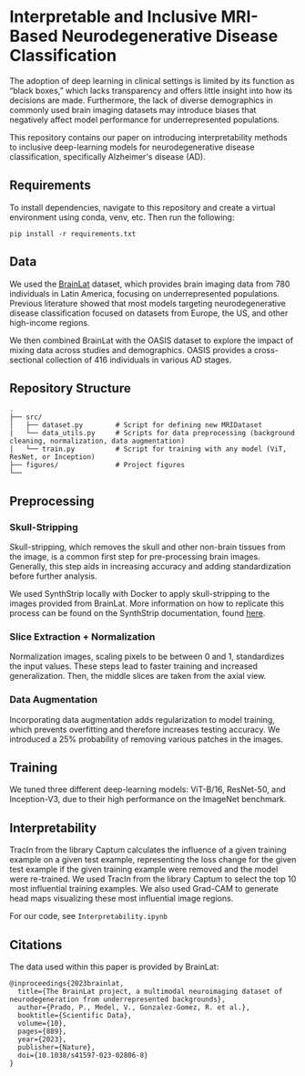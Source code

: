 # Interpretable and Inclusive MRI-Based Neurodegenerative Disease Classification
The adoption of deep learning in clinical settings is limited by its function as “black boxes,” which lacks transparency and offers little insight into
how its decisions are made. Furthermore, the lack of diverse demographics in commonly used brain imaging datasets may introduce biases that negatively
affect model performance for underrepresented populations.

This repository contains our paper on introducing interpretability methods to inclusive deep-learning models for neurodegenerative disease classification,
specifically Alzheimer's disease (AD).

## Requirements

To install dependencies, navigate to this repository and create a virtual environment using conda, venv, etc. Then run the following:

```
pip install -r requirements.txt
```

## Data
We used the [BrainLat](https://www.nature.com/articles/s41597-023-02806-8) dataset, which provides brain imaging data from 780 individuals in Latin America, focusing on underrepresented populations. Previous literature
showed that most models targeting neurodegenerative disease classification focused on datasets from Europe, the US, and other high-income regions.

We then combined BrainLat with the OASIS dataset to explore the impact of mixing data across studies and demographics. OASIS provides a cross-sectional collection
of 416 individuals in various AD stages.

## Repository Structure
```
.
├── src/
│   ├── dataset.py        # Script for defining new MRIDataset
|   └── data_utils.py     # Scripts for data preprocessing (background cleaning, normalization, data augmentation)
|   └── train.py          # Script for training with any model (ViT, ResNet, or Inception)
├── figures/              # Project figures
└── 
```

## Preprocessing

### Skull-Stripping
Skull-stripping, which removes the skull and other non-brain tissues from the image, is a common first step for pre-processing brain images. Generally, this step
aids in increasing accuracy and adding standardization before further analysis.

We used SynthStrip locally with Docker to apply skull-stripping to the images provided from BrainLat.
More information on how to replicate this process can be found on the SynthStrip documentation, found [here](https://surfer.nmr.mgh.harvard.edu/docs/synthstrip/).

### Slice Extraction + Normalization
Normalization images, scaling pixels to be between 0 and 1, standardizes the input values. These steps lead to faster training and increased generalization.
Then, the middle slices are taken from the axial view.

### Data Augmentation
Incorporating data augmentation adds regularization to model training, which prevents overfitting and therefore increases testing accuracy. We introduced a 25% probability of removing various patches in the images.

## Training
We tuned three different deep-learning models: ViT-B/16, ResNet-50, and Inception-V3, due to their high performance on the ImageNet benchmark.

## Interpretability
TracIn from the library Captum calculates the influence of a given training example on a given test example, representing the loss change for the given test example if the given training example were removed and the model were re-trained. We used TracIn from the library Captum to select the top 10 most influential training examples. We also used Grad-CAM to generate head maps visualizing these most influential image regions. 

For our code, see ``Interpretability.ipynb``

## Citations
The data used within this paper is provided by BrainLat:
```
@inproceedings{2023brainlat,
  title={The BrainLat project, a multimodal neuroimaging dataset of neurodegeneration from underrepresented backgrounds},
  author={Prado, P., Medel, V., Gonzalez-Gomez, R. et al.},
  booktitle={Scientific Data},
  volume={10},
  pages={889},
  year={2023},
  publisher={Nature},
  doi={10.1038/s41597-023-02806-8}
}
```

